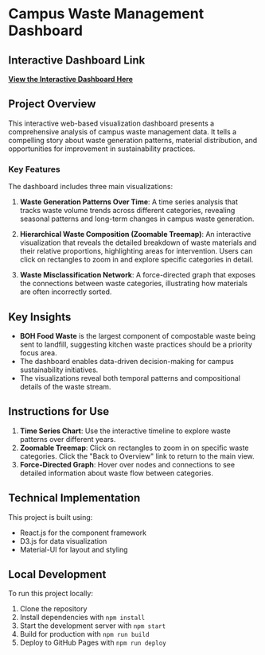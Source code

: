 # Campus Waste Management Dashboard

## Interactive Dashboard Link

**[View the Interactive Dashboard Here](https://pushyami.github.io/DataVizProj/)**

## Project Overview

This interactive web-based visualization dashboard presents a comprehensive analysis of campus waste management data. It tells a compelling story about waste generation patterns, material distribution, and opportunities for improvement in sustainability practices.

### Key Features

The dashboard includes three main visualizations:

1. **Waste Generation Patterns Over Time**: A time series analysis that tracks waste volume trends across different categories, revealing seasonal patterns and long-term changes in campus waste generation.

2. **Hierarchical Waste Composition (Zoomable Treemap)**: An interactive visualization that reveals the detailed breakdown of waste materials and their relative proportions, highlighting areas for intervention. Users can click on rectangles to zoom in and explore specific categories in detail.

3. **Waste Misclassification Network**: A force-directed graph that exposes the connections between waste categories, illustrating how materials are often incorrectly sorted.

## Key Insights

- **BOH Food Waste** is the largest component of compostable waste being sent to landfill, suggesting kitchen waste practices should be a priority focus area.
- The dashboard enables data-driven decision-making for campus sustainability initiatives.
- The visualizations reveal both temporal patterns and compositional details of the waste stream.

## Instructions for Use

1. **Time Series Chart**: Use the interactive timeline to explore waste patterns over different years.
2. **Zoomable Treemap**: Click on rectangles to zoom in on specific waste categories. Click the "Back to Overview" link to return to the main view.
3. **Force-Directed Graph**: Hover over nodes and connections to see detailed information about waste flow between categories.

## Technical Implementation

This project is built using:
- React.js for the component framework
- D3.js for data visualization
- Material-UI for layout and styling

## Local Development

To run this project locally:

1. Clone the repository
2. Install dependencies with `npm install`
3. Start the development server with `npm start`
4. Build for production with `npm run build`
5. Deploy to GitHub Pages with `npm run deploy` 